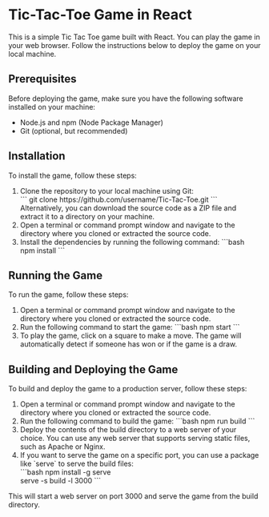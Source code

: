 <h1>Tic-Tac-Toe Game in React</h1>
This is a simple Tic Tac Toe game built with React. You can play the game in your web browser. Follow the instructions below to deploy the game on your local machine.

<h2>Prerequisites</h2>
Before deploying the game, make sure you have the following software installed on your machine:
<div>
<ul>
  <li>Node.js and npm (Node Package Manager)</li>
  <li>Git (optional, but recommended)</li>
</ul>
</div>
<h2>Installation</h2>
To install the game, follow these steps:
<ol>
  <li>Clone the repository to your local machine using Git: <br>
    ```
    git clone https://github.com/username/Tic-Tac-Toe.git
    ``` <br>
    Alternatively, you can download the source code as a ZIP file and extract it to a directory on your machine.
  </li>
  <li>Open a terminal or command prompt window and navigate to the directory where you cloned or extracted the source code.</li>
  <li>Install the dependencies by running the following command:
    ```bash
    npm install
    ```
  </li>
</ol>
<h2>Running the Game</h2>
To run the game, follow these steps:
<ol>
  <li>Open a terminal or command prompt window and navigate to the directory where you cloned or extracted the source code.</li>
  <li>Run the following command to start the game:
    ```bash
    npm start
    ```
  </li>
  <li>To play the game, click on a square to make a move. The game will automatically detect if someone has won or if the game is a draw.</li>
</ol>
<h2>Building and Deploying the Game</h2>
To build and deploy the game to a production server, follow these steps:
<ol>
  <li>Open a terminal or command prompt window and navigate to the directory where you cloned or extracted the source code.</li>
  <li>Run the following command to build the game:
    ```bash
    npm run build
    ```
  </li>
  <li>Deploy the contents of the build directory to a web server of your choice. You can use any web server that supports serving static files, such as Apache or Nginx.</li>
  <li>If you want to serve the game on a specific port, you can use a package like `serve` to serve the build files:<br>
    ```bash
    npm install -g serve <br>
    serve -s build -l 3000
    ```
  </li>
</ol>
This will start a web server on port 3000 and serve the game from the build directory.
